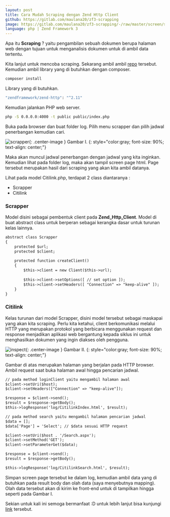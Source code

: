 ```yaml
---
layout: post
title: Cara Mudah Scraping dengan Zend Http Client
github: https://gitlab.com/maulana20/zf3-scrapping
image: https://gitlab.com/maulana20/zf3-scrapping/-/raw/master/screen/scrapper.PNG
language: php | Zend Framework 3
---
```

Apa itu <b>Scraping</b> ? yaitu pengambilan sebuah dokumen berupa halaman web dengan tujuan untuk menganalisis dokumen untuk di ambil data tertentu.

Kita lanjut untuk mencoba scraping. Sekarang ambil ambil [repo](https://gitlab.com/maulana20/zf3-scrapping) tersebut. Kemudian ambil library yang di butuhkan dengan composer.
```bash
composer install
```

Library yang di butuhkan.

```bash
"zendframework/zend-http": "^2.11"
```

Kemudian jalankan PHP web server.

```bash
php -S 0.0.0.0:4000 -t public public/index.php
```

Buka pada browser dan buat folder log. Pilih menu scrapper dan pilih jadwal penerbangan kemudian cari.

![scrapper](https://gitlab.com/maulana20/zf3-scrapping/-/raw/master/screen/scrapper.PNG){: .center-image }
Gambar I.
{: style="color:gray; font-size: 90%; text-align: center;"}


Maka akan muncul jadwal penerbangan dengan jadwal yang kita inginkan. Kemudian lihat pada folder log, maka akan tampil screen page html. Page tersebut merupakan hasil dari scraping yang akan kita ambil datanya.

Lihat pada model Citilink.php, terdapat 2 class diantaranya :
- Scrapper
- Citilink

### Scrapper
Model disini sebagai pembentuk client pada <b>Zend_Http_Client</b>. Model di buat abstract class untuk berperan sebagai kerangka dasar untuk turunan kelas lainnya.
```html
abstract class Scrapper
{
	protected $url;
	protected $client;
	
	protected function createClient()
	{
		$this->client = new Client($this->url);
		
		$this->client->setOptions([ // set option ]);
		$this->client->setHeaders([ "Connection" => "keep-alive" ]);
	}
}
```

### Citilink
Kelas turunan dari model Scrapper, disini model tersebut sebagai maskapai yang akan kita scraping. Perlu kita ketahui, client berkomunikasi melalui HTTP yang merupakan protokol yang berbicara menggunakan request dan response menjadikan aplikasi web bergantung kepada siklus ini untuk menghasilkan dokumen yang ingin diakses oleh pengguna.

![inspect](https://gitlab.com/maulana20/zf3-scrapping/-/raw/master/screen/inspect.png){: .center-image }
Gambar II.
{: style="color:gray; font-size: 90%; text-align: center;"}

Gambar di atas merupakan halaman yang berjalan pada HTTP browser. Ambil request saat buka halaman awal hingga pencarian jadwal.
```html
// pada method loginClient yaitu mengambil halaman awal
$client->setUri($host);
$client->setHeaders(["Connection" => "keep-alive"]);

$response = $client->send();
$result = $response->getBody();
$this->logResponse('log/CitilinkIndex.html', $result);

// pada method search yaitu mengambil halaman pencarian jadwal
$data = [];
$data['Page'] = 'Select'; // $data sesuai HTTP request

$client->setUri($host . '/Search.aspx');
$client->setMethod('GET');
$client->setParameterGet($data);

$response = $client->send();
$result = $response->getBody();

$this->logResponse('log/CitilinkSearch.html', $result);
```
Simpan screen page tersebut ke dalam log, kemudian ambil data yang di butuhkan pada result body dan olah data (saya menyebutnya mapping). Olah data tersebut akan di kirim ke front-end untuk di tampilkan hingga seperti pada Gambar I.

Sekian untuk kali ini semoga bermanfaat :D untuk lebih lanjut bisa kunjungi [link](https://gitlab.com/maulana20/zf3-scrapping) tersebut.
